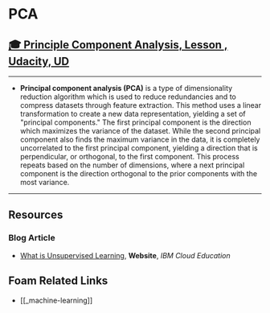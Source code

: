 # PCA

## [🎓 Principle Component Analysis, Lesson , Udacity, UD]()

---

- **Principal component analysis (PCA)** is a type of dimensionality reduction algorithm which is used to reduce redundancies and to compress datasets through feature extraction. This method uses a linear transformation to create a new data representation, yielding a set of "principal components." The first principal component is the direction which maximizes the variance of the dataset. While the second principal component also finds the maximum variance in the data, it is completely uncorrelated to the first principal component, yielding a direction that is perpendicular, or orthogonal, to the first component. This process repeats based on the number of dimensions, where a next principal component is the direction orthogonal to the prior components with the most variance.

---

## Resources

### Blog Article

- [What is Unsupervised Learning](https://www.ibm.com/cloud/learn/unsupervised-learning), **Website**, _IBM Cloud Education_

## Foam Related Links

- [[_machine-learning]]
